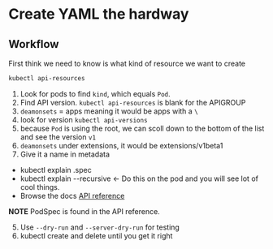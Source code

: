 # Create YAML the hardway

## Workflow

First think we need to know is what kind of resource we want to create

```bash
kubectl api-resources
```

1. Look for pods to find `kind`, which equals `Pod`.
2. Find API version. `kubectl api-resources` is blank for the APIGROUP
  1.  `deamonsets` = apps meaning it would be apps with a `\`
3. look for version `kubectl api-versions`
  1. because `Pod` is using the root, we can scoll down to the bottom of the list and see the version `v1`
  2. `deamonsets` under extensions, it would be extensions/v1beta1
4. Give it a name in metadata

- kubectl explain <kind>.spec
- kubectl explain <kind> --recursive  <- Do this on the pod and you will see lot of cool things.
- Browse the docs [API reference](https://kubernetes.io/docs/reference/)

**NOTE** PodSpec is found in the API reference. 

5. Use `--dry-run` and `--server-dry-run` for testing
6. kubectl create and delete until you get it right
